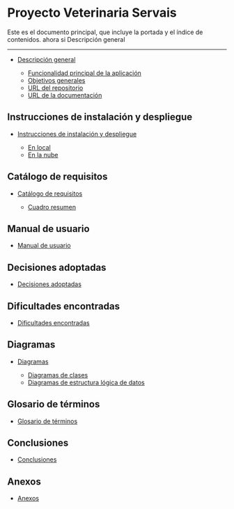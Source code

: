 # Proyecto Veterinaria Servais

Este es el documento principal, que incluye la portada y el índice de contenidos.
ahora si
Descripción general

---

- [Descripción general](descripcion.md)

  - [Funcionalidad principal de la aplicación](descripcion.md#funcionalidad-principal-de-la-aplicacion)
  - [Objetivos generales](descripcion.md#objetivos-generales)
  - [URL del repositorio](descripcion.md#url-del-repositorio)
  - [URL de la documentación](descripcion.md#url-de-la-documentacion)

## Instrucciones de instalación y despliegue

- [Instrucciones de instalación y despliegue](instalacion.md)

  - [En local](instalacion.md#en-local)
  - [En la nube](instalacion.md#en-la-nube)

## Catálogo de requisitos

- [Catálogo de requisitos](requisitos.md)

  - [Cuadro resumen](requisitos.md#cuadro-resumen)

## Manual de usuario

- [Manual de usuario](manual.md)

## Decisiones adoptadas

- [Decisiones adoptadas](decisiones.md)

## Dificultades encontradas

- [Dificultades encontradas](dificultades.md)

## Diagramas

- [Diagramas](diagramas.md)

  - [Diagramas de clases](diagramas.md#diagramas-de-clases)
  - [Diagramas de estructura lógica de datos](diagramas.md#diagramas-de-estructura-logica-de-datos)

## Glosario de términos

- [Glosario de términos](glosario.md)

## Conclusiones

- [Conclusiones](conclusiones.md)

## Anexos

- [Anexos](anexos.md)
